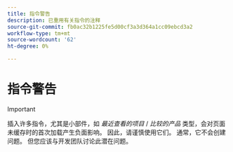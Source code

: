 ```yaml
---
title: 指令警告
description: 已重用有关指令的注释
source-git-commit: fb0ac32b1225fe5d00cf3a3d364a1cc09ebcd3a2
workflow-type: tm+mt
source-wordcount: '62'
ht-degree: 0%

---
```


# 指令警告

>[!IMPORTANT]
>
>插入许多指令，尤其是小部件，如 _最近查看的项目_ / _比较的产品_ 类型，会对页面未缓存时的首次加载产生负面影响。 因此，请谨慎使用它们。 通常，它不会创建问题。 但您应该与开发团队讨论此潜在问题。
